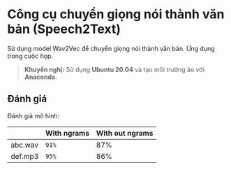 # Công cụ chuyển giọng nói thành văn bản (Speech2Text)

Sử dụng model Wav2Vec để chuyển giọng nói thành văn bản. Ứng dụng trong cuộc họp.

> **Khuyến nghị:** Sử dụng  **Ubuntu 20.04** và tạo môi trường ảo với **Anaconda**.


## Đánh giá

Đánh giá mô hình:

|                |With  ngrams                   |With out ngrams              |
|----------------|-------------------------------|-----------------------------|
|abc.wav         |`91%`				             |87%                          |
|def.mp3         |`95%`            				 |86%				           |
